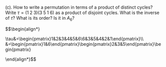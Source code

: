 (c). How to write a permutation in terms of a product of distinct cycles? Write $\tau = (1\;2\;3)(3\;5\;1\;6)$ as a product of disjoint cycles. What is the inverse of $\tau$? What is its order? Is it in $A_6$?

$$\begin{align*}

\tau&=\begin{pmatrix}1&2&3&4&5&6\\6&3&5&4&2&1\end{pmatrix}\\\\
&=\begin{pmatrix}1&6\end{pmatrix}\begin{pmatrix}2&3&5\end{pmatrix}\begin{pmatrix}

\end{align*}$$